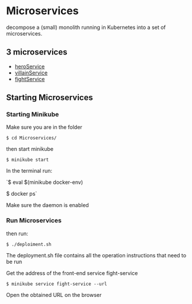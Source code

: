 # Microservices
decompose a (small) monolith running in Kubernetes into a set of microservices.

## 3 microservices
* [heroService]("https://github.com/m2gi-geyu/Microservices/tree/main/hero-service")
* [villainService]("https://github.com/m2gi-geyu/Microservices/tree/main/villain-service")
* [fightService]("https://github.com/m2gi-geyu/Microservices/tree/main/fight-service")

## Starting Microservices
### Starting Minikube 
 Make sure you are in the folder
 
 `$ cd Microservices/`
  
 then start minikube
 
 `$ minikube start`
  
 In the terminal run:
 
 `$ eval $(minikube docker-env)
 
  $ docker ps`
  
 Make sure the daemon is enabled
 
### Run Microservices
 then run:
 
 `$ ./deploiment.sh`
 
 The deployment.sh file contains all the operation instructions that need to be run

 Get the address of the front-end service fight-service
 
 `$ minikube service fight-service --url`

 Open the obtained URL on the browser



